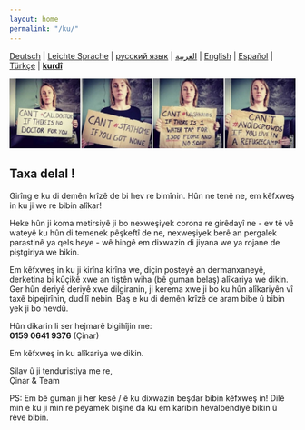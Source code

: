 ```yaml
---
layout: home
permalink: "/ku/"
---
```


[Deutsch](/) \| 
[Leichte Sprache](/leichte-sprache) \| 
[русский язык](/ru) \|
[العربية](/ar) \| 
[English](/en) \| 
[Español](/es) \| 
[Türkçe](/tr) \| 
[**kurdî**](/ku)

![](/img/soli.jpg)

## Taxa delal ! 

Girîng e ku di demên krîzê de bi hev re bimînin. Hûn ne tenê ne, em kêfxweş in ku ji we re bibin alîkar!

Heke hûn ji koma metirsiyê ji bo nexweşiyek corona re girêdayî ne - ev tê vê wateyê ku hûn di temenek pêşkeftî de ne, nexweşiyek berê an pergalek parastinê ya qels heye - wê hingê em dixwazin di jiyana we ya rojane de piştgiriya we bikin.

Em kêfxweş in ku ji kirîna kirîna we, diçin posteyê an dermanxaneyê, derketina bi kûçikê xwe an tiştên wiha (bê guman belaş) alîkariya we dikin. Ger hûn deriyê deriyê xwe dilgiranin, ji kerema xwe ji bo ku hûn alîkariyên vî taxê bipejirînin, dudilî nebin. Baş e ku di demên krîzê de aram bibe û bibin yek ji bo hevdû.


Hûn dikarin li ser hejmarê bigihîjin me:  
**0159 0641 9376** (Çinar)

Em kêfxweş in ku alîkariya we dikin.
 
Silav û ji tenduristiya me re,  
Çinar & Team
 
PS: Em bê guman ji her kesê / ê ku dixwazin beşdar bibin kêfxweş in! Dilê min e ku ji min re peyamek bişîne da ku em karibin hevalbendiyê bikin û rêve bibin.
 
